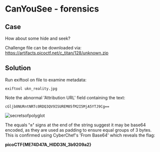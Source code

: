 # CanYouSee - forensics

## Case

How about some hide and seek?

Challenge file can be downloaded via: https://artifacts.picoctf.net/c_titan/128/unknown.zip

## Solution

Run exiftool on file to examine metadata:

```
exiftool ukn_reality.jpg
```

Note the abnormal 'Attribution URL' field containing the text:

```
cGljb0NURntNRTc0RDQ3QV9ISUREM05fM2I5MjA5YTJ9Cg==
```

![secretsofpolyglot](https://github.com/jvargit/CTF_Challenges/assets/161411434/88948798-5767-46a2-a61a-bda53d3d96dd)

The equals **'='** signs at the end of the string suggest it may be base64 encoded, as they are used as padding to ensure equal groups of 3 bytes. This is confirmed using CyberChef's 'From Base64' which reveals the flag:

**picoCTF{ME74D47A_HIDD3N_3b9209a2}**
